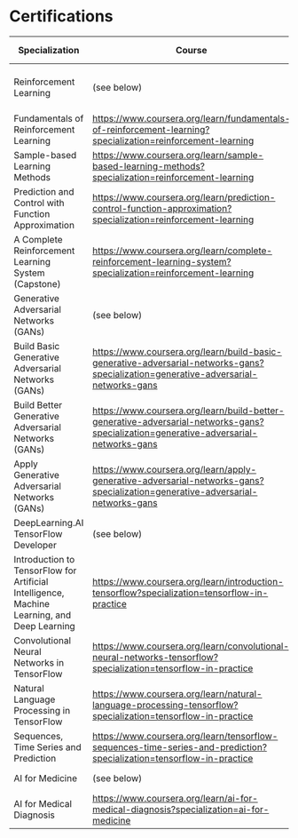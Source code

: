 # Certifications

| Specialization  | Course  |Difficulty Level | Length | Institute | Certificate | 
| --- | --- | --- | ---  | --- | --- |
| Reinforcement Learning | (see below)  | Intermediate |  5 months |  ALBERTA MACHINE INTELLIGENCE INSTITUTE | https://www.coursera.org/account/accomplishments/specialization/certificate/B4MSBPLPCMMU |
| Fundamentals of Reinforcement Learning | https://www.coursera.org/learn/fundamentals-of-reinforcement-learning?specialization=reinforcement-learning | Intermediate |  15 hrs | | https://www.coursera.org/account/accomplishments/certificate/FHEEPK283FYN |
| Sample-based Learning Methods | https://www.coursera.org/learn/sample-based-learning-methods?specialization=reinforcement-learning | Intermediate | 22 hrs |   | https://www.coursera.org/account/accomplishments/certificate/4QGJAMEVF9XU |
| Prediction and Control with Function Approximation | https://www.coursera.org/learn/prediction-control-function-approximation?specialization=reinforcement-learning | Intermediate | 22 hrs | | https://www.coursera.org/account/accomplishments/certificate/9L22NQWZN5XT |
| A Complete Reinforcement Learning System (Capstone) | https://www.coursera.org/learn/complete-reinforcement-learning-system?specialization=reinforcement-learning | Intermediate | 16 hrs | | https://www.coursera.org/account/accomplishments/certificate/LBK2PZAYKXNW |
| Generative Adversarial Networks (GANs) | (see below) | Intermediate | 3 months | Deeplearning.ai | https://www.coursera.org/account/accomplishments/specialization/certificate/G92VWKBBHN68 |
| Build Basic Generative Adversarial Networks (GANs) | https://www.coursera.org/learn/build-basic-generative-adversarial-networks-gans?specialization=generative-adversarial-networks-gans | Intermediate | 34 hrs | | https://www.coursera.org/account/accomplishments/certificate/UVNVB5KU6LV4 |
| Build Better Generative Adversarial Networks (GANs) | https://www.coursera.org/learn/build-better-generative-adversarial-networks-gans?specialization=generative-adversarial-networks-gans | Intermediate | 32 hrs | | https://www.coursera.org/account/accomplishments/certificate/5BW5HV8B56HQ |
| Apply Generative Adversarial Networks (GANs) | https://www.coursera.org/learn/apply-generative-adversarial-networks-gans?specialization=generative-adversarial-networks-gans | Intermediate | 30 hrs | | https://www.coursera.org/account/accomplishments/certificate/8AJFLDPKLW9G |
| DeepLearning.AI TensorFlow Developer | (see below) | Intermediate | 4 months | Deeplearning.ai | https://www.coursera.org/account/accomplishments/specialization/certificate/YEYFC9ZSVZFQ|  
|  Introduction to TensorFlow for Artificial Intelligence, Machine Learning, and Deep Learning | https://www.coursera.org/learn/introduction-tensorflow?specialization=tensorflow-in-practice | Intermediate | 18 hrs | | https://www.coursera.org/account/accomplishments/certificate/QRZTH6CZVDNN |
| Convolutional Neural Networks in TensorFlow | https://www.coursera.org/learn/convolutional-neural-networks-tensorflow?specialization=tensorflow-in-practice | Intermediate | 18 hrs | | https://www.coursera.org/account/accomplishments/certificate/J9Z5SE6G9WW2 |
| Natural Language Processing in TensorFlow | https://www.coursera.org/learn/natural-language-processing-tensorflow?specialization=tensorflow-in-practice | Intermediate | 24 hrs | | https://www.coursera.org/account/accomplishments/certificate/W2JC8CENNSPA |
| Sequences, Time Series and Prediction |https://www.coursera.org/learn/tensorflow-sequences-time-series-and-prediction?specialization=tensorflow-in-practice| Intermediate | 23 hrs | | https://www.coursera.org/account/accomplishments/certificate/CBGEW32N98NR |
| AI for Medicine | (see below) | Intermediate | 3 months | Deeplearning.ai | https://www.coursera.org/account/accomplishments/specialization/certificate/KS7XCLG6SU7H |
| AI for Medical Diagnosis | https://www.coursera.org/learn/ai-for-medical-diagnosis?specialization=ai-for-medicine | Intermediate | 20 hrs | | https://www.coursera.org/account/accomplishments/certificate/2YFJGXBNPMWP |

